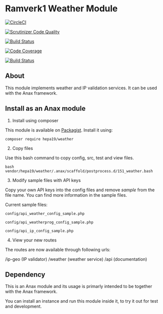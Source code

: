 # Ramverk1 Weather Module

[![CircleCI](https://circleci.com/gh/heidipatja/ramverk1-weather-module.svg?style=svg)](https://circleci.com/gh/heidipatja/ramverk1-weather-module)

[![Scrutinizer Code Quality](https://scrutinizer-ci.com/g/heidipatja/ramverk1-weather-module/badges/quality-score.png?b=main)](https://scrutinizer-ci.com/g/heidipatja/ramverk1-weather-module/?branch=main)

[![Build Status](https://scrutinizer-ci.com/g/heidipatja/ramverk1-weather-module/badges/build.png?b=main)](https://scrutinizer-ci.com/g/heidipatja/ramverk1-weather-module/build-status/main)

[![Code Coverage](https://scrutinizer-ci.com/g/heidipatja/ramverk1-weather-module/badges/coverage.png?b=main)](https://scrutinizer-ci.com/g/heidipatja/ramverk1-weather-module/?branch=main)

[![Build Status](https://travis-ci.org/heidipatja/ramverk1-weather-module.svg?branch=main)](https://travis-ci.org/heidipatja/ramverk1-weather-module)

## About

This module implements weather and IP validation services. It can be used with the Anax framework.

## Install as an Anax module

1. Install using composer

This module is available on [Packagist](https://packagist.org/packages/hepa19/weather). Install it using:

```
composer require hepa19/weather
```

2. Copy files

Use this bash command to copy config, src, test and view files.

```
bash vendor/hepa19/weather/.anax/scaffold/postprocess.d/151_weather.bash
```

3. Modify sample files with API keys

Copy your own API keys into the config files and remove *sample* from the file name. You can find more information in the sample files.

Current sample files:

```
config/api_weather_config_sample.php
```

```
config/api_weatherprog_config_sample.php
```

```
config/api_ip_config_sample.php
```

4. View your new routes

The routes are now available through following urls:

/ip-geo (IP validator)
/weather (weather service)
/api (documentation)



Dependency
------------------

This is an Anax module and its usage is primarly intended to be together with the Anax framework.

You can install an instance and run this module inside it, to try it out for test and development.
